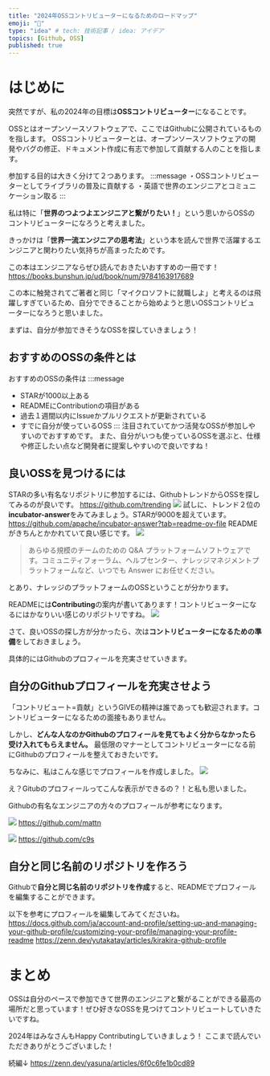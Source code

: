 ```yaml
---
title: "2024年OSSコントリビューターになるためのロードマップ"
emoji: "🎍"
type: "idea" # tech: 技術記事 / idea: アイデア
topics: [Github, OSS]
published: true
---
```


# はじめに
突然ですが、私の2024年の目標は**OSSコントリビューター**になることです。

OSSとはオープンソースソフトウェアで、ここではGithubに公開されているものを指します。
OSSコントリビューターとは、オープンソースソフトウェアの開発やバグの修正、ドキュメント作成に有志で参加して貢献する人のことを指します。

参加する目的は大きく分けて２つあります。
:::message
・OSSコントリビューターとしてライブラリの普及に貢献する
・英語で世界のエンジニアとコミュニケーション取る
:::

私は特に「**世界のつよつよエンジニアと繋がりたい！**」という思いからOSSのコントリビューターになろうと考えました。

きっかけは「**世界一流エンジニアの思考法**」という本を読んで世界で活躍するエンジニアと関わりたい気持ちが高まったためです。

この本はエンジニアならぜひ読んでおきたいおすすめの一冊です！
https://books.bunshun.jp/ud/book/num/9784163917689


この本に触発されてご著者と同じ「マイクロソフトに就職しよ」と考えるのは飛躍しすぎているため、自分でできることから始めようと思いOSSコントリビューターになろうと思いました。

まずは、自分が参加できそうなOSSを探していきましょう！

## おすすめのOSSの条件とは
おすすめのOSSの条件は
:::message
- STARが1000以上ある
- READMEにContributionの項目がある
- 過去１週間以内にIssueかプルリクエストが更新されている
- すでに自分が使っているOSS
:::
注目されていてかつ活発なOSSが参加しやすいのでおすすめです。
また、自分がいつも使っているOSSを選ぶと、仕様や修正したい点など開発者に提案しやすいので良いですね！

## 良いOSSを見つけるには
STARの多い有名なリポジトリに参加するには、GithubトレンドからOSSを探してみるのが良いです。
https://github.com/trending
![](https://storage.googleapis.com/zenn-user-upload/60a3db631d27-20240105.png)
試しに、トレンド２位の**incubator-answer**をみてみましょう。STARが9000を超えています。
https://github.com/apache/incubator-answer?tab=readme-ov-file
READMEがきちんとかかれていて良い感じです。
![](https://storage.googleapis.com/zenn-user-upload/484f68713e64-20240105.png)

>あらゆる規模のチームのための Q&A プラットフォームソフトウェアです。コミュニティフォーラム、ヘルプセンター、ナレッジマネジメントプラットフォームなど、いつでも Answer にお任せください。

とあり、ナレッジのプラットフォームのOSSということが分かります。

READMEには**Contributing**の案内が書いてあります！コントリビューターになるにはかなりいい感じのリポジトリですね。
![](https://storage.googleapis.com/zenn-user-upload/1bec24d66a4f-20240105.png)

さて、良いOSSの探し方が分かったら、次は**コントリビューターになるための準備**をしておきましょう。

具体的にはGithubのプロフィールを充実させていきます。

## 自分のGithubプロフィールを充実させよう
「コントリビュート=貢献」というGIVEの精神は誰であっても歓迎されます。コントリビューターになるための面接もありません。

しかし、**どんな人なのかGithubのプロフィールを見てもよく分からなかったら受け入れてもらえません。**
最低限のマナーとしてコントリビューターになる前にGithubのプロフィールを整えておきたいです。

ちなみに、私はこんな感じでプロフィールを作成しました。
![](https://storage.googleapis.com/zenn-user-upload/f099ce64e716-20240105.png)

え？Gitubのプロフィールってこんな表示ができるの？！と私も思いました。

Githubの有名なエンジニアの方々のプロフィールが参考になります。

![](https://storage.googleapis.com/zenn-user-upload/21257aa03df6-20240105.png)
https://github.com/mattn

![](https://storage.googleapis.com/zenn-user-upload/c2dec3170b4b-20240105.png)
https://github.com/c9s

## 自分と同じ名前のリポジトリを作ろう

Githubで**自分と同じ名前のリポジトリを作成**すると、READMEでプロフィールを編集することができます。

以下を参考にプロフィールを編集してみてくださいね。
https://docs.github.com/ja/account-and-profile/setting-up-and-managing-your-github-profile/customizing-your-profile/managing-your-profile-readme
https://zenn.dev/yutakatay/articles/kirakira-github-profile

# まとめ
OSSは自分のペースで参加できて世界のエンジニアと繋がることができる最高の場所だと思っています！ぜひ好きなOSSを見つけてコントリビュートしていきたいですね。

2024年はみなさんもHappy Contributingしていきましょう！
ここまで読んでいただきありがとうございました！

続編↓
https://zenn.dev/yasuna/articles/6f0c6fe1b0cd89